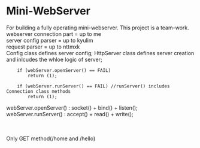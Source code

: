 # Mini-WebServer

For building a fully operating mini-webserver.
This project is a team-work.
<br>
webserver connection part = up to me
<br>
server config parser = up to kyulim
<br>
request parser = up to nttmxk
<br>
Config class defines server config;
HttpServer class defines server creation and inlcudes the whloe logic of server;

```
	if (webServer.openServer() == FAIL)
		return (1);

	if (webServer.runServer() == FAIL) //runServer() includes Connection class methods
		return (1);
```
webServer.openServer() : socket() + bind() + listen();
webServer.runServer() : accept() + read() + write();

<br>
<br>
Only GET method(/home and /hello)
